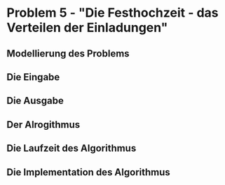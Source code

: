# Problem 5 - "Die Festhochzeit - das Verteilen der Einladungen"

## Modellierung des Problems

## Die Eingabe

## Die Ausgabe

## Der Alrogithmus

## Die Laufzeit des Algorithmus

## Die Implementation des Algorithmus